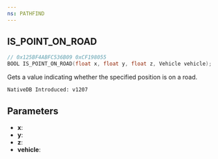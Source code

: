 ```yaml
---
ns: PATHFIND
---
```

## IS_POINT_ON_ROAD

```c
// 0x125BF4ABFC536B09 0xCF198055
BOOL IS_POINT_ON_ROAD(float x, float y, float z, Vehicle vehicle);
```

Gets a value indicating whether the specified position is on a road.

```
NativeDB Introduced: v1207
```

## Parameters
* **x**:
* **y**:
* **z**:
* **vehicle**:
